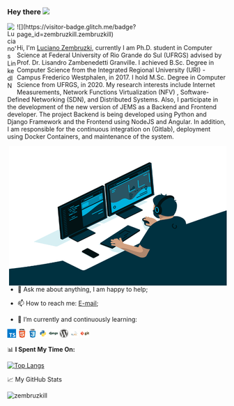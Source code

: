 ### Hey there <img src="https://media.giphy.com/media/hvRJCLFzcasrR4ia7z/giphy.gif" width="25px">
<a href="https://www.linkedin.com/in/luciano-zembruzki/">
  <img align="left" alt="Luciano's LinkedIN" width="22px" src="https://raw.githubusercontent.com/peterthehan/peterthehan/master/assets/linkedin.svg" />
</a>
![](https://visitor-badge.glitch.me/badge?page_id=zembruzkill.zembruzkill)

<br />

Hi, I'm [Luciano Zembruzki](https://zembruzkill.github.io/), currently I am Ph.D. student in Computer Science at Federal University of Rio Grande do Sul (UFRGS) advised by Prof. Dr. Lisandro Zambenedetti Granville. I achieved B.Sc. Degree in Computer Science from the Integrated Regional University (URI) - Campus Frederico Westphalen, in 2017. I hold M.Sc. Degree in Computer Science from UFRGS, in 2020. My research interests include Internet Measurements, Network Functions Virtualization (NFV) , Software-Defined Networking (SDN), and Distributed Systems. Also, I participate in the development of the new version of JEMS as a Backend and Frontend developer. The project Backend is being developed using Python and Django Framework and the Frontend using NodeJS and Angular. In addition, I am responsible for the continuous integration on (Gitlab), deployment using Docker Containers, and maintenance of the system.


  <img align="right" alt="GIF" src="https://raw.githubusercontent.com/zembruzkill/zembruzkill/main/code.gif?raw=true" width="500" height="320" />
  
- 💬 Ask me about anything, I am happy to help;
- 📫 How to reach me: [E-mail](mailto:lzembruzki@inf.ufrgs.br);

- 🌱 I’m currently and continuously learning: 

<code><img height="20" src="https://raw.githubusercontent.com/github/explore/80688e429a7d4ef2fca1e82350fe8e3517d3494d/topics/typescript/typescript.png"></code>
<code><img height="20" src="https://raw.githubusercontent.com/github/explore/80688e429a7d4ef2fca1e82350fe8e3517d3494d/topics/html/html.png"></code>
<code><img height="20" src="https://raw.githubusercontent.com/github/explore/80688e429a7d4ef2fca1e82350fe8e3517d3494d/topics/css/css.png"></code>
<code><img height="20" src="https://raw.githubusercontent.com/github/explore/80688e429a7d4ef2fca1e82350fe8e3517d3494d/topics/python/python.png"></code>
<code><img height="20" src="https://raw.githubusercontent.com/github/explore/80688e429a7d4ef2fca1e82350fe8e3517d3494d/topics/django/django.png"></code>
<code><img height="20" src="https://raw.githubusercontent.com/github/explore/80688e429a7d4ef2fca1e82350fe8e3517d3494d/topics/wordpress/wordpress.png"></code>
<code><img height="20" src="https://raw.githubusercontent.com/github/explore/80688e429a7d4ef2fca1e82350fe8e3517d3494d/topics/mysql/mysql.png"></code>
<code><img height="20" src="https://raw.githubusercontent.com/github/explore/80688e429a7d4ef2fca1e82350fe8e3517d3494d/topics/git/git.png"></code>

📊 **I Spent My Time On:**
<!--START_SECTION:waka-->
[![Top Langs](https://github-readme-stats.vercel.app/api/top-langs/?username=zembruzkill)](https://github.com/zembruzkill/github-readme-stats)
<!--END_SECTION:waka-->

📈 My GitHub Stats

<p align="left"> <img src="https://github-readme-stats.vercel.app/api?username=zembruzkill&show_icons=true&theme=buefy&count_private=true" alt="zembruzkill" />




